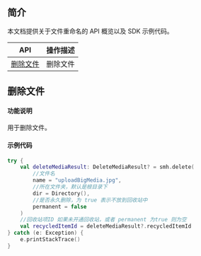## 简介

本文档提供关于文件重命名的 API 概览以及 SDK 示例代码。

| API                                                          | 操作描述                         |
| ------------------------------------------------------------ | -------------------------------- |
| [删除文件](https://cloud.tencent.com/document/product/1339/71140) | 删除文件         |

## 删除文件

#### 功能说明

用于删除文件。

#### 示例代码

```kotlin
try {
    val deleteMediaResult: DeleteMediaResult? = smh.delete(
        //文件名
        name = "uploadBigMedia.jpg",
        //所在文件夹，默认是根目录下
        dir = Directory(),
        //是否永久删除，为 true 表示不放到回收站中
        permanent = false
    )
    //回收站项ID 如果未开通回收站，或者 permanent 为true 则为空
    val recycledItemId = deleteMediaResult?.recycledItemId
} catch (e: Exception) {
    e.printStackTrace()
}
```